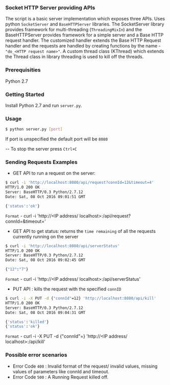 
### Socket HTTP Server providing APIs

The script is a basic server implementation which exposes three APIs. Uses python `SocketServer` and `BaseHTTPServer` libraries.
The SocketServer library provides framework for multi-threading (`ThreadingMixIn`) and the BaseHTTPServer provides framework for a simple server
and a Base HTTP request handler. The customized handler extends the Base HTTP Request handler and the requests are handled by creating functions by the name - `"do_<HTTP request name>"`.
A custom thread class (KThread) which extends the Thread class in library threading is used to kill off the threads.

### Prerequisities

Python 2.7

### Getting Started

Install Python 2.7 and run `server.py`.

### Usage

```sh
$ python server.py [port]
```

If port is unspecified the default port will be `8080`

-- To stop the server press `Ctrl+C`
### Sending Requests Examples

- GET API to run a request on the server:

```sh
$ curl -i 'http://localhost:8080/api/request?connId=12&timeout=4'
HTTP/1.0 200 OK
Server: BaseHTTP/0.3 Python/2.7.12
Date: Sat, 08 Oct 2016 09:01:51 GMT

{'status':'ok'}
```
`Format` - curl -i 'http://<IP address/ localhost>:<port>/api/request?connId=<some ID>&timeout=<some number>'

- GET API to get status: returns the `time remaining` of all the requests currently running on the server

```sh
$ curl -i 'http://localhost:8080/api/serverStatus'
HTTP/1.0 200 OK
Server: BaseHTTP/0.3 Python/2.7.12
Date: Sat, 08 Oct 2016 09:02:45 GMT

{"12":"7"}
```
`Format` - curl -i 'http://<IP address/ localhost>:<port>/api/serverStatus'

- PUT API : kills the request with the specified `connID`

```sh
$ curl -i -X PUT -d {"connId"=12} 'http://localhost:8080/api/kill'
HTTP/1.0 200 OK
Server: BaseHTTP/0.3 Python/2.7.12
Date: Sat, 08 Oct 2016 09:04:31 GMT

{'status':'killed'}
{'status':'ok'}
```
`Format` - curl -i -X PUT -d {"connId"=<some ID>} 'http://<IP address/ localhost>:<port>/api/kill'

### Possible error scenarios 

- Error Code `400` : Invalid format of the request/ invalid values, missing values of parameters like connId and timeout.
- Error Code `500` : A Running Request killed off.
